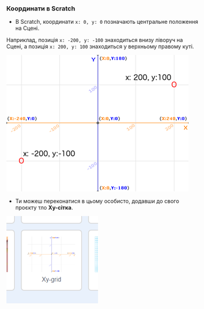 ### Координати в Scratch

+ В Scratch, координати `x: 0, y: 0` позначають центральне положення на Сцені.

Наприклад, позиція `x: -200, y: -100` знаходиться внизу ліворуч на Сцені, а позиція `x: 200, y: 100` знаходиться у верхньому правому куті.

![Координати Сцени](images/coordinates-stage.png)

+ Ти можеш переконатися в цьому особисто, додавши до свого проєкту тло **Xy-сітка**.

![Координати Сцени](images/coordinates-backdrop.png)
